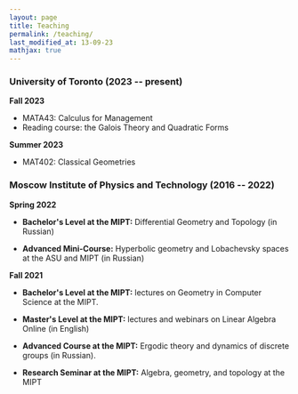 ```yaml
---
layout: page
title: Teaching
permalink: /teaching/
last_modified_at: 13-09-23
mathjax: true
---
```



### University of Toronto (2023 -- present)

**Fall 2023**

- MATA43: Calculus for Management
- Reading course: the Galois Theory and Quadratic Forms

**Summer 2023**

- MAT402: Classical Geometries


### Moscow Institute of Physics and Technology (2016 -- 2022)

**Spring 2022**

- **Bachelor's Level at the MIPT:** Differential Geometry and Topology (in Russian)

- **Advanced Mini-Course:** Hyperbolic geometry and Lobachevsky spaces at the ASU and MIPT (in Russian)

**Fall 2021**

- **Bachelor's Level at the MIPT:** lectures on Geometry in Computer Science at the MIPT.

- **Master's Level at the MIPT:** lectures and webinars on Linear Algebra Online (in English)

- **Advanced Course at the MIPT:** Ergodic theory and dynamics of discrete groups (in Russian).

- **Research Seminar at the MIPT:** Algebra, geometry, and topology at the MIPT





